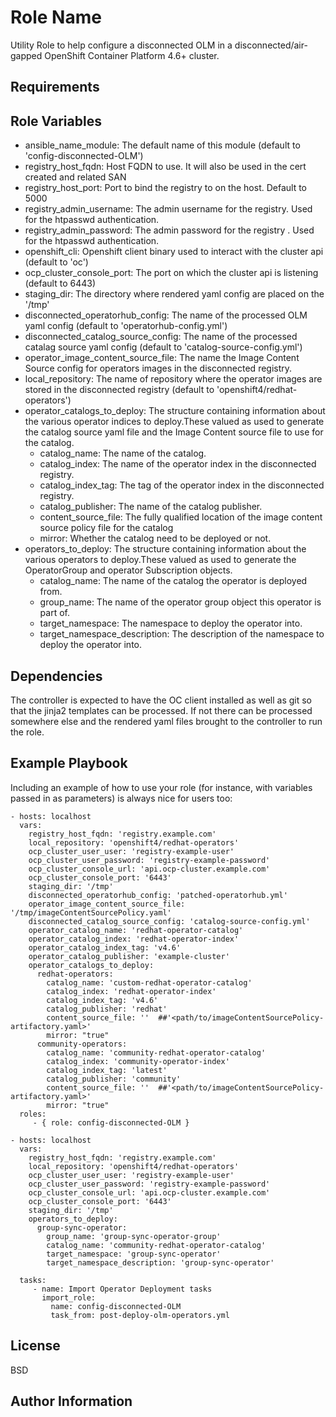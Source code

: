 Role Name
=========

Utility Role to help configure a disconnected OLM in a disconnected/air-gapped OpenShift Container Platform 4.6+ cluster. 

Requirements
------------


Role Variables
--------------

- ansible_name_module: The default name of this module (default to 'config-disconnected-OLM')
- registry_host_fqdn: Host FQDN to use. It will also be used in the cert created and related SAN
- registry_host_port: Port to bind the registry to on the host. Default to 5000
- registry_admin_username: The admin username for the registry. Used for the htpasswd authentication.
- registry_admin_password: The admin password for the registry . Used for the htpasswd authentication.
- openshift_cli: Openshift client binary used to interact with the cluster api (default to 'oc')
- ocp_cluster_console_port: The port on which the cluster api is listening (default to 6443)
- staging_dir: The directory where rendered yaml config are placed on the '/tmp'
- disconnected_operatorhub_config: The name of the processed OLM yaml config (default to 'operatorhub-config.yml')
- disconnected_catalog_source_config: The name of the processed catalag source yaml config (default to 'catalog-source-config.yml')
- operator_image_content_source_file: The name the Image Content Source config for operators images in the disconnected registry. 
- local_repository: The name of repository where the operator images are stored in the disconnected registry (default to 'openshift4/redhat-operators')
- operator_catalogs_to_deploy: The structure containing information about the various operator indices to deploy.These valued as used to generate the catalog source yaml file and the Image Content source file to use for the catalog.
   - catalog_name: The name of the catalog.
   - catalog_index: The name of the operator index in the disconnected registry. 
   - catalog_index_tag: The tag of the operator index in the disconnected registry.
   - catalog_publisher: The name of the catalog publisher.
   - content_source_file: The fully qualified location of the image content source policy file for the catalog
   - mirror: Whether the catalog need to be deployed or not. 
- operators_to_deploy: The structure containing information about the various operators to deploy.These valued as used to generate the OperatorGroup and operator Subscription objects.
   - catalog_name: The name of the catalog the operator is deployed from.
   - group_name: The name of the operator group object this operator is part of.
   - target_namespace: The namespace to deploy the operator into.
   - target_namespace_description: The description of the namespace to deploy the operator into.


Dependencies
------------

The controller is expected to have the OC client installed as well as git so that the jinja2 templates can be processed. If not there can be processed somewhere else and the rendered yaml files brought to the controller to run the role.

Example Playbook
----------------

Including an example of how to use your role (for instance, with variables passed in as parameters) is always nice for users too:

    - hosts: localhost 
      vars:
        registry_host_fqdn: 'registry.example.com'
        local_repository: 'openshift4/redhat-operators'
        ocp_cluster_user_user: 'registry-example-user'
        ocp_cluster_user_password: 'registry-example-password'
        ocp_cluster_console_url: 'api.ocp-cluster.example.com'
        ocp_cluster_console_port: '6443'
        staging_dir: '/tmp'
        disconnected_operatorhub_config: 'patched-operatorhub.yml'
        operator_image_content_source_file: '/tmp/imageContentSourcePolicy.yaml'
        disconnected_catalog_source_config: 'catalog-source-config.yml'
        operator_catalog_name: 'redhat-operator-catalog'
        operator_catalog_index: 'redhat-operator-index'
        operator_catalog_index_tag: 'v4.6'
        operator_catalog_publisher: 'example-cluster'
        operator_catalogs_to_deploy:
          redhat-operators:
            catalog_name: 'custom-redhat-operator-catalog'
            catalog_index: 'redhat-operator-index'
            catalog_index_tag: 'v4.6'
            catalog_publisher: 'redhat'
            content_source_file: ''  ##'<path/to/imageContentSourcePolicy-artifactory.yaml>'
            mirror: "true"
          community-operators:
            catalog_name: 'community-redhat-operator-catalog'
            catalog_index: 'community-operator-index'
            catalog_index_tag: 'latest'
            catalog_publisher: 'community'
            content_source_file: ''  ##'<path/to/imageContentSourcePolicy-artifactory.yaml>'
            mirror: "true"
      roles:
         - { role: config-disconnected-OLM }

    - hosts: localhost 
      vars:
        registry_host_fqdn: 'registry.example.com'
        local_repository: 'openshift4/redhat-operators'
        ocp_cluster_user_user: 'registry-example-user'
        ocp_cluster_user_password: 'registry-example-password'
        ocp_cluster_console_url: 'api.ocp-cluster.example.com'
        ocp_cluster_console_port: '6443'
        staging_dir: '/tmp'
        operators_to_deploy:
          group-sync-operator:
            group_name: 'group-sync-operator-group'
            catalog_name: 'community-redhat-operator-catalog'
            target_namespace: 'group-sync-operator'
            target_namespace_description: 'group-sync-operator'

      tasks:
         - name: Import Operator Deployment tasks
           import_role:
             name: config-disconnected-OLM
             task_from: post-deploy-olm-operators.yml 

License
-------

BSD

Author Information
------------------

